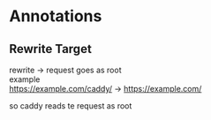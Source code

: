# Annotations

## Rewrite Target

rewrite -> request goes as root  
example  
<https://example.com/caddy/> -> <https://example.com/>

so caddy reads te request as root
